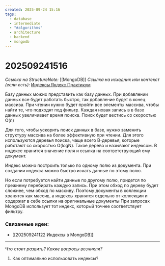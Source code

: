 ```yaml
---
created: 2025-09-24 15:16
tags:
  - database
  - intermediate
  - "#algorithms"
  - architecture
  - backend
  - mongodb
---
```

# 202509241516
*Ссылка на StructureNote:* [[MongoDB]]
*Ссылка на исходник или контекст (если есть):* [Индексы Яндекс Практикум](https://practicum.yandex.ru/learn/backend-nodejs/courses/16b47298-e20d-4fde-9619-1ab305039a00/sprints/564238/topics/3850c616-bd4c-4c66-987e-9b4e0b0f135c/lessons/f6814007-d85e-42d1-9bf4-4c341aa02f45/)

Базу данных можно представить как базу данных. При добавлении данных все будет работать быстро, так добавление будет в конец массива. При чтении нужно будет пройти все элементы массива, чтобы найти те, что подходят под фильтр. Каждая новая запись в в базе данных увеличивает время поиска. Поиск будет вестись со скоростью O(n)

Для того, чтобы ускорить поиск данных в базе, нужно заменить структуру массива на более эффективную при чтении. Для этого используются деревья поиска, чаще всего B-деревья, которые работают со скоростью O(logN). Такое дерево и называют индексом. В индексе хранится значение поля и ссылка на соответствующий ему документ.

Индекс можно построить только по одному полю из документа. При создании индекса  можно быстро искать данные по этому полю.

Но если потребуется найти данные по другому полю, придется по прежнему перебирать каждую запись. При этом обход по дереву будет сложнее, чем обход по массиву. Поэтому документы в коллекции хранятся как массив, а индексы хранятся отдельно от коллекции и содержат в себе ссылки на оригинальные документы
При запросах MongoDB использует тот индекс, который точнее соответствует фильтру.
### Связанные идеи:
*   [[202509241122 Индексы в MongoDB]]
---

*Что стоит развить? Какие вопросы возникли?*
1) Как оптимально использовать индексы?